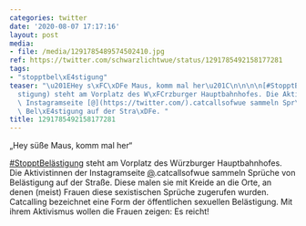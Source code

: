 ```yaml
---
categories: twitter
date: '2020-08-07 17:17:16'
layout: post
media:
- file: /media/1291785489574502410.jpg
ref: https://twitter.com/schwarzlichtwue/status/1291785492158177281
tags:
- "stopptbel\xE4stigung"
teaser: "\u201EHey s\xFC\xDFe Maus, komm mal her\u201C\n\n\n\n[#StopptBel\xE4stigung](/t/stopptbel\xE4\
  stigung) steht am Vorplatz des W\xFCrzburger Hauptbahnhofes. Die Aktivistinnen der\
  \ Instagramseite [@](https://twitter.com/).catcallsofwue sammeln Spr\xFCche von\
  \ Bel\xE4stigung auf der Stra\xDFe. "
title: 1291785492158177281
---
```

„Hey süße Maus, komm mal her“



[#StopptBelästigung](/t/stopptbelästigung) steht am Vorplatz des Würzburger Hauptbahnhofes. Die Aktivistinnen der Instagramseite [@](https://twitter.com/).catcallsofwue sammeln Sprüche von Belästigung auf der Straße. 
Diese malen sie mit Kreide an die Orte, an denen (meist) Frauen diese sexistischen Sprüche zugerufen wurden.
Catcalling bezeichnet eine Form der öffentlichen sexuellen Belästigung. Mit ihrem Aktivismus wollen die Frauen zeigen: Es reicht!